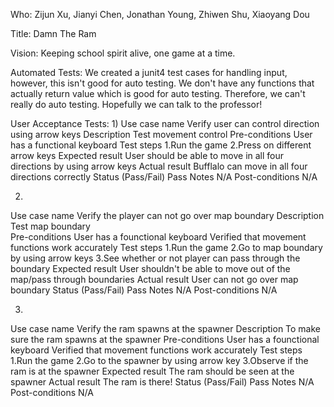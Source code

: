 Who: Zijun Xu, Jianyi Chen, Jonathan Young, Zhiwen Shu, Xiaoyang Dou

Title: Damn The Ram

Vision: Keeping school spirit alive, one game at a time.

Automated Tests:
We created a junit4 test cases for handling input, however, this isn't good for auto testing.
We don't have any functions that actually return value which is good for auto testing. Therefore, we
can't really do auto testing. Hopefully we can talk to the professor! 

User Acceptance Tests:
1)
Use case name
	Verify user can control direction using arrow keys
Description
	Test movement control
Pre-conditions
	User has a functional keyboard
Test steps
	1.Run the game
	2.Press on different arrow keys
Expected result
	User should be able to move in all four directions by using arrow keys
Actual result
	Bufflalo can move in all four directions correctly
Status (Pass/Fail)
	Pass
Notes
	N/A
Post-conditions
	N/A

2)
Use case name
	Verify the player can not go over map boundary
Description
	Test map boundary	
Pre-conditions
	User has a founctional keyboard
	Verified that movement functions work accurately
Test steps
	1.Run the game
	2.Go to map boundary by using arrow keys
	3.See whether or not player can pass through the boundary
Expected result
	User shouldn't be able to move out of the map/pass through boundaries
Actual result
	User can not go over map boundary
Status (Pass/Fail)
	Pass
Notes
	N/A
Post-conditions
	N/A

3)
Use case name
	Verify the ram spawns at the spawner
Description
	To make sure the ram spawns at the spawner
Pre-conditions
	User has a founctional keyboard
	Verified that movement functions work accurately
Test steps
	1.Run the game
	2.Go to the spawner by using arrow key
	3.Observe if the ram is at the spawner
Expected result
	The ram should be seen at the spawner
Actual result
	The ram is there!
Status (Pass/Fail)
	Pass
Notes
	N/A
Post-conditions
	N/A
